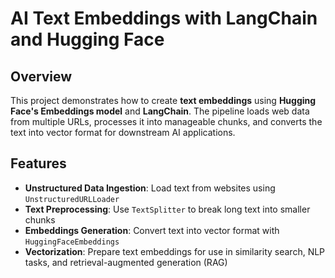 # AI Text Embeddings with LangChain and Hugging Face  

## Overview  
This project demonstrates how to create **text embeddings** using **Hugging Face's Embeddings model** and **LangChain**. The pipeline loads web data from multiple URLs, processes it into manageable chunks, and converts the text into vector format for downstream AI applications.  

## Features  
- **Unstructured Data Ingestion**: Load text from websites using `UnstructuredURLLoader`  
- **Text Preprocessing**: Use `TextSplitter` to break long text into smaller chunks  
- **Embeddings Generation**: Convert text into vector format with `HuggingFaceEmbeddings`  
- **Vectorization**: Prepare text embeddings for use in similarity search, NLP tasks, and retrieval-augmented generation (RAG)  
